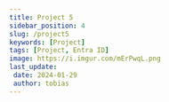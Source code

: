 ```yaml
---
title: Project 5
sidebar_position: 4
slug: /project5
keywords: [Project]
tags: [Project, Entra ID]
image: https://i.imgur.com/mErPwqL.png
last_update: 
 date: 2024-01-29
 author: tobias
---
```



